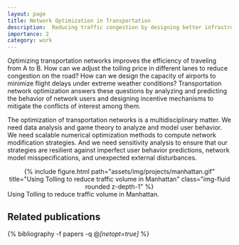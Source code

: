 ```yaml
---
layout: page
title: Network Optimization in Transportation
description:  Reducing traffic congestion by designing better infrastructures
importance: 2
category: work
---
```


Optimizing transportation networks improves the efficiency of traveling from A to B. How can we adjust the tolling price in different lanes to reduce congestion on the road? How can we design the capacity of airports to minimize flight delays under extreme weather conditions? Transportation network optimization answers these questions by analyzing and predicting the behavior of network users and designing incentive mechanisms to mitigate the conflicts of interest among them. 

The optimization of transportation networks is a multidisciplinary matter. We need data analysis and game theory to analyze and model user behavior. We need scalable numerical optimization methods to compute network modification strategies. And we need sensitivity analysis to ensure that our strategies are resilient against imperfect user behavior predictions, network model misspecifications, and unexpected external disturbances.   

<div class="row", div align="center">
    <div class="col-sm mt-3 mt-md-0">
        {% include figure.html path="assets/img/projects/manhattan.gif" title="Using Tolling to reduce traffic volume in Manhattan" class="img-fluid rounded z-depth-1" %}
    </div>
</div>
<div class="caption">
    Using Tolling to reduce traffic volume in Manhattan.
</div>


<div class="publications">
<h2>Related publications</h2>  
  
{% bibliography -f papers -q @*[netopt=true]* %}
</div>
